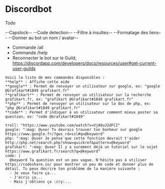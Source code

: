 # Discordbot

Todo 

--Capslock--
--Code detection--
--Filtre à insultes--
--Formatage des liens--
--Donner au bot un nom / avatar--
- Commande /all 
- Commande /help
- Reconnecter le bot sur le Guild, https://discordapp.com/developers/docs/resources/user#get-current-user-guilds

```
Voici la liste de mes commandes disponibles :
**help** : Affiche cette aide
**google** : Permet de renvoyer un utilisateur sur google, ex: "google @Grafikart#1849 grafikart.fr"
**grafikart** : Permet de renvoyer un utilisateur sur la recherche grafikart.fr, ex: "grafikart @Grafikart#1849 grafikart.fr"
**php** : Permet de renvoyer un utilisateur sur la doc de php, ex: "php @Grafikart#1849 grafikart.fr"
**code** : Permet d'indiquer à un utilisateur comment mieux poster sa question, ex: "code @Grafikart#1849"

troll: "https://www.youtube.com/watch?v=VjA9uJ2dFCI"
google: ":mag: @user Tu devrais trouver ton bonheur sur google https://www.google.fr/?gws_rd=ssl#q=@keyword"
php: ":mag: @user Je pense que cette fonction devrait t'aider http://php.net/search.php?show=quickref&pattern=@keyword"
grafikart: ":mag: @user Il y a surement déjà un tutoriel sur le sujet https://www.grafikart.fr/search?q=@keyword"
code: |
  @keyword Ta question est un peu vague. N'hésite pas à utiliser https://codeshare.io/ pour montrer un peu de code et donner plus de détail. Tu peux décrire ton problème de la manière suivante :
  - Je veux faire ça...
  - J'écris ça...
  - Mais j'obtiens ça :cry:...
```
